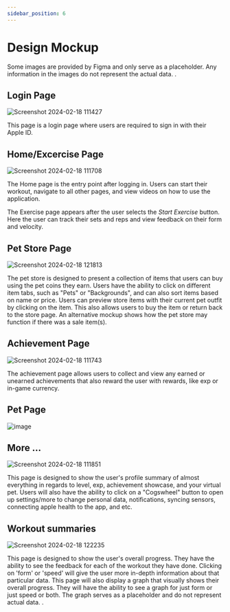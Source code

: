 ```yaml
---
sidebar_position: 6
---
```


# Design Mockup

<span>Some images are provided by Figma and only serve as a placeholder. Any information in the images do not represent the actual data. </span>.


## Login Page
![Screenshot 2024-02-18 111427](https://github.com/Capstone-Projects-2024-Spring/project-smartweights/assets/79390380/6b6c8ab1-e913-4a76-8226-13b0e433f095)

This page is a login page where users are required to sign in with their Apple ID.

## Home/Excercise Page
![Screenshot 2024-02-18 111708](https://github.com/Capstone-Projects-2024-Spring/project-smartweights/assets/79390380/a425f148-cbb6-41f5-b29e-30c8f0a63e77)

The Home page is the entry point after logging in. Users can start their workout, navigate to all other pages, and view videos on how to use the application.

The Exercise page appears after the user selects the *Start Exercise* button. Here the user can track their sets and reps and view feedback on their form and velocity.

## Pet Store Page
![Screenshot 2024-02-18 121813](https://github.com/Capstone-Projects-2024-Spring/project-smartweights/assets/79390380/b5a45d6d-1051-444c-9aae-6852f5c103df)

The pet store is designed to present a collection of items that users can buy using the pet coins they earn. Users have the ability to click on different item tabs, such as "Pets" or
"Backgrounds", and can also sort items based on name or price. Users can preview store items with their current pet outfit by clicking on the item. This also allows users to buy the item or return back to the store page.
An alternative mockup shows how the pet store may function if there was a sale item(s).

## Achievement Page
![Screenshot 2024-02-18 111743](https://github.com/Capstone-Projects-2024-Spring/project-smartweights/assets/79390380/f96433dc-fd48-4e7d-8e27-520f7b54efbd)

The achievement page allows users to collect and view any earned or unearned achievements that also reward the user with rewards, like exp or in-game currency. 

## Pet Page
![image](https://github.com/Capstone-Projects-2024-Spring/project-smartweights/assets/50151203/caccd4f3-46d9-4679-b482-fb7860dfedfd)


## More ...
![Screenshot 2024-02-18 111851](https://github.com/Capstone-Projects-2024-Spring/project-smartweights/assets/79390380/d7871696-6bc9-42d8-8046-d9e4c732f57a)

This page is designed to show the user's profile summary of almost everything in regards to level, exp, achievement showcase, and your virtual pet. Users will also have the ability to click on a "Cogswheel" button to open up settings/more to change personal data, notifications, syncing sensors, connecting apple health to the app, and etc.

## Workout summaries
![Screenshot 2024-02-18 122235](https://github.com/Capstone-Projects-2024-Spring/project-smartweights/assets/79390380/55c663a6-55f7-41c5-a613-c9fe6b77bb84)

This page is designed to show the user's overall progress. They have the ability to see the feedback for each of the workout they have done. Clicking on 'form' or 'speed' will give the user more in-depth information about that particular data. This page will also display a graph that visually shows their overall progress. They will have the ability to see a graph for just form  or just speed or both. <span>The graph serves as a placeholder and do not represent actual data. </span>.